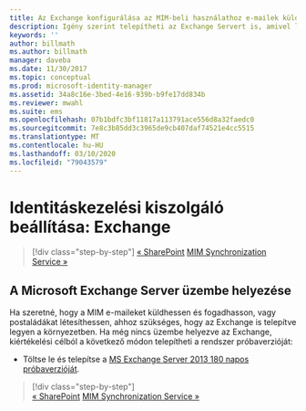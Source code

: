 ```yaml
---
title: Az Exchange konfigurálása az MIM-beli használathoz e-mailek küldése és postaládák létrehozása céljából | Microsoft Docs
description: Igény szerint telepítheti az Exchange Servert is, amivel lehetővé teheti a MIM 2016 számára e-mailek küldését és postaládák létrehozását.
keywords: ''
author: billmath
ms.author: billmath
manager: daveba
ms.date: 11/30/2017
ms.topic: conceptual
ms.prod: microsoft-identity-manager
ms.assetid: 34a8c16e-3bed-4e16-939b-b9fe17dd834b
ms.reviewer: mwahl
ms.suite: ems
ms.openlocfilehash: 07b1bdfc3bf11817a113791ace556d8a32faedc0
ms.sourcegitcommit: 7e8c3b85dd3c3965de9cb407daf74521e4cc5515
ms.translationtype: MT
ms.contentlocale: hu-HU
ms.lasthandoff: 03/10/2020
ms.locfileid: "79043579"
---
```

# <a name="set-up-an-identity-management-server-exchange"></a>Identitáskezelési kiszolgáló beállítása: Exchange

> [!div class="step-by-step"]
> [« SharePoint](prepare-server-sharepoint.md)
> [MIM Synchronization Service »](install-mim-sync.md)

## <a name="deploy-microsoft-exchange-server"></a>A Microsoft Exchange Server üzembe helyezése
Ha szeretné, hogy a MIM e-maileket küldhessen és fogadhasson, vagy postaládákat létesíthessen, ahhoz szükséges, hogy az Exchange is telepítve legyen a környezetben. Ha még nincs üzembe helyezve az Exchange, kiértékelési célból a következő módon telepítheti a rendszer próbaverzióját:

* Töltse le és telepítse a [MS Exchange Server 2013 180 napos próbaverzióját](http://www.microsoft.com/evalcenter/evaluate-exchange-server-2013).

> [!div class="step-by-step"]  
> [« SharePoint](prepare-server-sharepoint.md)
> [MIM Synchronization Service »](install-mim-sync.md)
